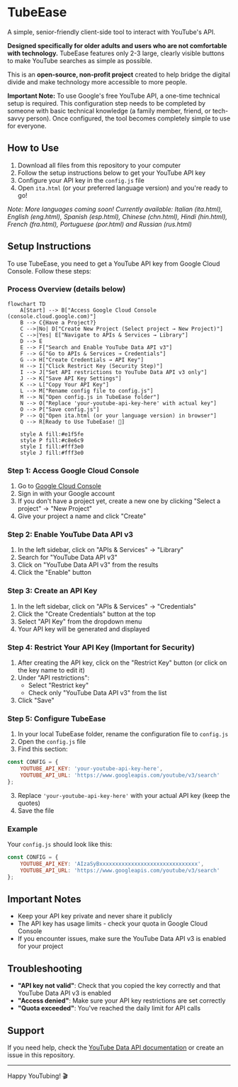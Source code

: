 # TubeEase

A simple, senior-friendly client-side tool to interact with YouTube's API. 

**Designed specifically for older adults and users who are not comfortable with technology.** TubeEase features only 2-3 large, clearly visible buttons to make YouTube searches as simple as possible.

This is an **open-source, non-profit project** created to help bridge the digital divide and make technology more accessible to more people.

**Important Note:** To use Google's free YouTube API, a one-time technical setup is required. This configuration step needs to be completed by someone with basic technical knowledge (a family member, friend, or tech-savvy person). Once configured, the tool becomes completely simple to use for everyone.

## How to Use
1. Download all files from this repository to your computer
2. Follow the setup instructions below to get your YouTube API key
3. Configure your API key in the `config.js` file
4. Open `ita.html` (or your preferred language version) and you're ready to go!

*Note: More languages coming soon! Currently available: 
Italian (ita.html), English (eng.html), Spanish (esp.html), 
Chinese (chn.html), Hindi (hin.html), French (fra.html), 
Portuguese (por.html) and Russian (rus.html)*

## Setup Instructions

To use TubeEase, you need to get a YouTube API key from Google Cloud Console. Follow these steps:

### Process Overview (details below)

```mermaid
flowchart TD
    A[Start] --> B["Access Google Cloud Console (console.cloud.google.com)"]
    B --> C{Have a Project?}
    C -->|No| D["Create New Project (Select project → New Project)"]
    C -->|Yes| E["Navigate to APIs & Services → Library"]
    D --> E
    E --> F["Search and Enable YouTube Data API v3"]
    F --> G["Go to APIs & Services → Credentials"]
    G --> H["Create Credentials → API Key"]
    H --> I["Click Restrict Key (Security Step)"]
    I --> J["Set API restrictions to YouTube Data API v3 only"]
    J --> K["Save API Key Settings"]
    K --> L["Copy Your API Key"]
    L --> M["Rename config file to config.js"]
    M --> N["Open config.js in TubeEase folder"]
    N --> O["Replace 'your-youtube-api-key-here' with actual key"]
    O --> P["Save config.js"]
    P --> Q["Open ita.html (or your language version) in browser"]
    Q --> R[Ready to Use TubeEase! 🎯]
    
    style A fill:#e1f5fe
    style P fill:#c8e6c9
    style I fill:#fff3e0
    style J fill:#fff3e0
```

### Step 1: Access Google Cloud Console
1. Go to [Google Cloud Console](https://console.cloud.google.com/)
2. Sign in with your Google account
3. If you don't have a project yet, create a new one by clicking "Select a project" → "New Project"
4. Give your project a name and click "Create"

### Step 2: Enable YouTube Data API v3
1. In the left sidebar, click on "APIs & Services" → "Library"
2. Search for "YouTube Data API v3"
3. Click on "YouTube Data API v3" from the results
4. Click the "Enable" button

### Step 3: Create an API Key
1. In the left sidebar, click on "APIs & Services" → "Credentials"
2. Click the "Create Credentials" button at the top
3. Select "API Key" from the dropdown menu
4. Your API key will be generated and displayed

### Step 4: Restrict Your API Key (Important for Security)
1. After creating the API key, click on the "Restrict Key" button (or click on the key name to edit it)
2. Under "API restrictions":
   - Select "Restrict key"
   - Check only "YouTube Data API v3" from the list
3. Click "Save"

### Step 5: Configure TubeEase
1. In your local TubeEase folder, rename the configuration file to `config.js`
2. Open the `config.js` file
2. Find this section:
```javascript
const CONFIG = {
    YOUTUBE_API_KEY: 'your-youtube-api-key-here',
    YOUTUBE_API_URL: 'https://www.googleapis.com/youtube/v3/search'
};
```
3. Replace `'your-youtube-api-key-here'` with your actual API key (keep the quotes)
4. Save the file

### Example
Your `config.js` should look like this:
```javascript
const CONFIG = {
    YOUTUBE_API_KEY: 'AIzaSyBxxxxxxxxxxxxxxxxxxxxxxxxxxxxxxx',
    YOUTUBE_API_URL: 'https://www.googleapis.com/youtube/v3/search'
};
```

## Important Notes
- Keep your API key private and never share it publicly
- The API key has usage limits - check your quota in Google Cloud Console
- If you encounter issues, make sure the YouTube Data API v3 is enabled for your project

## Troubleshooting
- **"API key not valid"**: Check that you copied the key correctly and that YouTube Data API v3 is enabled
- **"Access denied"**: Make sure your API key restrictions are set correctly
- **"Quota exceeded"**: You've reached the daily limit for API calls

## Support
If you need help, check the [YouTube Data API documentation](https://developers.google.com/youtube/v3) or create an issue in this repository.

---

Happy YouTubing! 🎬